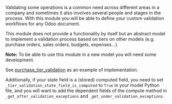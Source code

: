 Validating some operations is a common need across different areas in a
company and sometimes it also involves several people and stages in the
process. With this module you will be able to define your custom
validation workflows for any Odoo document.

This module does not provide a functionality by itself but an abstract
model to implement a validation process based on tiers on other models
(e.g. purchase orders, sales orders, budgets, expenses...).

**Note:** To be able to use this module in a new model you will need
some development.

See [purchase_tier_validation](https://github.com/OCA/purchase-workflow)
as an example of implementation.

Additionally, if your state field is a (stored) computed field, you need to
set `_tier_validation_state_field_is_computed` to `True` in your model Python
file, and you will want to add the dependent fields of the compute method
in `_get_after_validation_exceptions` and `_get_under_validation_exceptions`.
